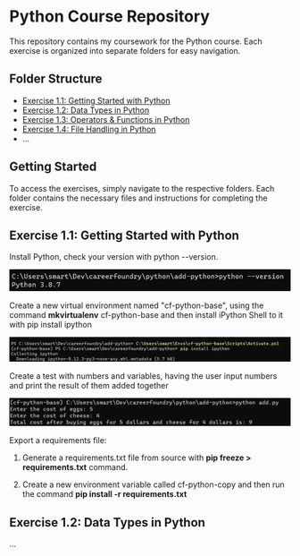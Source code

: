 # Python Course Repository

This repository contains my coursework for the Python course. Each exercise is organized into separate folders for easy navigation.

## Folder Structure

- [Exercise 1.1: Getting Started with Python](#exercise-11-getting-started-with-python)
- [Exercise 1.2: Data Types in Python](#exercise-12-data-types-in-python)
- [Exercise 1.3: Operators & Functions in Python](#exercise-13-operators--functions-in-python)
- [Exercise 1.4: File Handling in Python](#exercise-14-file-handling-in-python)
- ...

## Getting Started

To access the exercises, simply navigate to the respective folders. Each folder contains the necessary files and instructions for completing the exercise.

## Exercise 1.1: Getting Started with Python

Install Python, check your version with python --version.

![Install Python](./add-python/install-python.png)

Create a new virtual environment named "cf-python-base", using the command **mkvirtualenv** cf-python-base
and then install iPython Shell to it with pip install ipython

![Create Virtual Environment](./add-python/cf-python-base.png)

Create a test with numbers and variables, having the user input numbers and print the result of them added together

![Adding Numbers](./add-python/adding.png)

Export a requirements file: 
1. Generate a requirements.txt file from source with **pip freeze > requirements.txt** command.  

2. Create  a new environment variable called cf-python-copy and then run the command **pip install -r requirements.txt**

## Exercise 1.2: Data Types in Python

...
